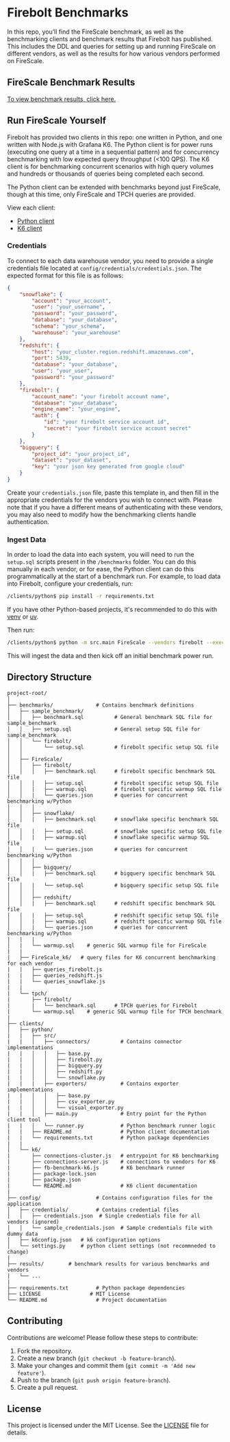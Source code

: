 # Firebolt Benchmarks

In this repo, you’ll find the FireScale benchmark, as well as the benchmarking clients
and benchmark results that Firebolt has published. This includes the DDL and queries
for setting up and running FireScale on different vendors, as well as the results for
how various vendors performed on FireScale.

## FireScale Benchmark Results

[To view benchmark results, click here.](results/)

## Run FireScale Yourself

Firebolt has provided two clients in this repo: one written in Python, and one written
with Node.js with Grafana K6. The Python client is for power runs (executing one query
at a time in a sequential pattern) and for concurrency benchmarking with low expected
query throughput (<100 QPS). The K6 client is for benchmarking concurrent scenarios
with high query volumes and hundreds or thousands of queries being completed each second.

The Python client can be extended with benchmarks beyond just FireScale, though at this
time, only FireScale and TPCH queries are provided.

View each client:

* [Python client](/clients/python/)
* [K6 client](/clients/k6/)

### Credentials

To connect to each data warehouse vendor, you need to provide a single credentials file located
at `config/credentials/credentials.json`. The expected format for this file is as follows:

```json
{
    "snowflake": {
        "account": "your_account",
        "user": "your_username",
        "password": "your_password",
        "database": "your_database",
        "schema": "your_schema",
        "warehouse": "your_warehouse"
    },
    "redshift": {
        "host": "your_cluster.region.redshift.amazonaws.com",
        "port": 5439,
        "database": "your_database",
        "user": "your_user",
        "password": "your_password"
    },
    "firebolt": {
        "account_name": "your firebolt account name",
        "database": "your_database",
        "engine_name": "your_engine",
        "auth": {
            "id": "your firebolt service account id",
            "secret": "your firebolt service account secret"
        }
    },
    "bigquery": {
        "project_id": "your_project_id",
        "dataset": "your_dataset",
        "key": "your json key generated from google cloud"
    }
}
```

Create your `credentials.json` file, paste this template in, and then fill in the
appropriate credentials for the vendors you wish to connect with. Please note that
if you have a different means of authenticating with these vendors, you may also
need to modify how the benchmarking clients handle authentication.

### Ingest Data

In order to load the data into each system, you will need to run the `setup.sql` scripts
present in the `/benchmarks` folder. You can do this manually in each vendor, or for ease,
the Python client can do this programmatically at the start of a benchmark run. For example,
to load data into Firebolt, configure your credentials, run:

```bash
/clients/python$ pip install -r requirements.txt
```

If you have other Python-based projects, it's recommended to do this with
[venv](https://docs.python.org/3/library/venv.html) or [uv](https://github.com/astral-sh/uv).

Then run:

```bash
/clients/python$ python -m src.main FireScale --vendors firebolt --execute-setup True
```

This will ingest the data and then kick off an initial benchmark power run.

## Directory Structure

```
project-root/
│
├── benchmarks/              # Contains benchmark definitions
│   ├── sample_benchmark/
│   │   ├── benchmark.sql          # General benchmark SQL file for sample_benchmark
│   │   ├── setup.sql              # General setup SQL file for sample_benchmark
│   │   └── firebolt/
│   │       └── setup.sql          # firebolt specific setup SQL file
│   │   
│   ├── FireScale/
│   │   ├── firebolt/
│   │   │   ├── benchmark.sql      # firebolt specific benchmark SQL file
│   │   │   ├── setup.sql          # firebolt specific setup SQL file
│   │   |   ├── warmup.sql         # firebolt specific warmup SQL file
│   │   |   └── queries.json       # queries for concurrent benchmarking w/Python
│   │   │
│   │   ├── snowflake/
│   │   |   ├── benchmark.sql      # snowflake specific benchmark SQL file
│   │   |   ├── setup.sql          # snowflake specific setup SQL file
│   │   |   ├── warmup.sql         # snowflake specific warmup SQL file
│   │   |   └── queries.json       # queries for concurrent benchmarking w/Python
│   │   │
│   │   ├── bigquery/
│   │   |   ├── benchmark.sql      # bigquery specific benchmark SQL file
│   │   |   └── setup.sql          # bigquery specific setup SQL file
│   │   │
│   │   ├── redshift/
│   │   |   ├── benchmark.sql      # redshift specific benchmark SQL file
│   │   |   ├── setup.sql          # redshift specific setup SQL file
│   │   |   ├── warmup.sql         # redshift specific warmup SQL file
│   │   |   └── queries.json       # queries for concurrent benchmarking w/Python
|   |   |
│   |   └── warmup.sql    # generic SQL warmup file for FireScale
|   |
|   ├── FireScale_k6/   # query files for K6 concurrent benchmarking for each vendor
|   |   ├── queries_firebolt.js
|   |   ├── queries_redshift.js
|   |   └── queries_snowflake.js
|   |
|   └── tpch/
|       ├── firebolt/
|       |   └── benchmark.sql      # TPCH queries for Firebolt
|       └── warmup.sql    # generic SQL warmup file for TPCH benchmark
|
├── clients/
│   ├── python/
|   |   ├── src/
|   |   │   ├── connectors/          # Contains connector implementations
|   |   │   │   ├── base.py
|   |   │   │   ├── firebolt.py
|   |   │   │   ├── bigquery.py
|   |   │   │   ├── redshift.py
|   |   │   │   └── snowflake.py
|   |   |   ├── exporters/           # Contains exporter implementations
|   |   │   │   ├── base.py
|   |   │   │   ├── csv_exporter.py
|   |   │   │   └── visual_exporter.py
|   |   │   ├── main.py              # Entry point for the Python client tool
|   |   │   └── runner.py            # Python benchmark runner logic
|   |   ├── README.md                # Python client documentation
|   |   └── requirements.txt         # Python package dependencies
|   |
│   └── k6/
|       ├── connections-cluster.js   # entrypoint for K6 benchmarking
|       ├── connections-server.js    # connections to vendors for K6
|       ├── fb-benchmark-k6.js       # K6 benchmark runner
|       ├── package-lock.json        
|       ├── package.json
|       └── README.md                # K6 client documentation
|
├── config/                  # Contains configuration files for the application
│   ├── credentials/         # Contains credential files
│   │   ├── credentials.json  # Single credentials file for all vendors (ignored)
│   │   └── sample_credentials.json  # Sample credentials file with dummy data
│   ├── k6config.json   # k6 configuration options
│   └── settings.py     # python client settings (not recommneded to change)
|
├── results/        # benchmark results for various benchmarks and vendors
|   └── ...
|
├── requirements.txt         # Python package dependencies
├── LICENSE                # MIT License
└── README.md                # Project documentation
```

## Contributing

Contributions are welcome! Please follow these steps to contribute:

1. Fork the repository.
2. Create a new branch (`git checkout -b feature-branch`).
3. Make your changes and commit them (`git commit -m 'Add new feature'`).
4. Push to the branch (`git push origin feature-branch`).
5. Create a pull request.

## License

This project is licensed under the MIT License. See the [LICENSE](LICENSE) file for details.